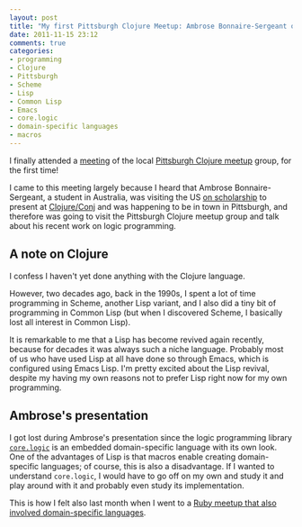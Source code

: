 ```yaml
---
layout: post
title: "My first Pittsburgh Clojure Meetup: Ambrose Bonnaire-Sergeant on core.logic"
date: 2011-11-15 23:12
comments: true
categories:
- programming
- Clojure
- Pittsburgh
- Scheme
- Lisp
- Common Lisp
- Emacs
- core.logic
- domain-specific languages
- macros
---
```

I finally attended a [meeting](http://www.meetup.com/Clojure-PGH/events/16249445/) of the local [Pittsburgh Clojure meetup](http://www.meetup.com/Clojure-PGH/) group, for the first time!

I came to this meeting largely because I heard that Ambrose Bonnaire-Sergeant, a student in Australia, was visiting the US [on scholarship](http://cemerick.com/2011/11/08/ambrose-has-received-his-clojure-scholarship-thanks-to-you/) to present at [Clojure/Conj](https://github.com/relevance/clojure-conj/tree/master/2011-slides) and was happening to be in town in Pittsburgh, and therefore was going to visit the Pittsburgh Clojure meetup group and talk about his recent work on logic programming.

<!--more-->

## A note on Clojure

I confess I haven't yet done anything with the Clojure language.

However, two decades ago, back in the 1990s, I spent a lot of time programming in Scheme, another Lisp variant, and I also did a tiny bit of programming in Common Lisp (but when I discovered Scheme, I basically lost all interest in Common Lisp).

It is remarkable to me that a Lisp has become revived again recently, because for decades it was always such a niche language. Probably most of us who have used Lisp at all have done so through Emacs, which is configured using Emacs Lisp. I'm pretty excited about the Lisp revival, despite my having my own reasons not to prefer Lisp right now for my own programming.

## Ambrose's presentation

I got lost during Ambrose's presentation since the logic programming library [`core.logic`](https://github.com/clojure/core.logic) is an embedded domain-specific language with its own look. One of the advantages of Lisp is that macros enable creating domain-specific languages; of course, this is also a disadvantage. If I wanted to understand `core.logic`, I would have to go off on my own and study it and play around with it and probably even study its implementation.

This is how I felt also last month when I went to a [Ruby meetup that also involved domain-specific languages](/blog/2011/10/06/pittsburgh-ruby-building-a-compiler-in-jruby/).
